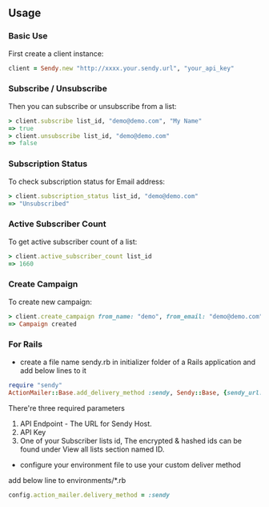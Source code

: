 ## Usage

### Basic Use

First create a client instance:

```ruby
client = Sendy.new "http://xxxx.your.sendy.url", "your_api_key"
```

### Subscribe / Unsubscribe

Then you can subscribe or unsubscribe from a list:

```ruby
> client.subscribe list_id, "demo@demo.com", "My Name"
=> true
> client.unsubscribe list_id, "demo@demo.com"
=> false
```

### Subscription Status

To check subscription status for Email address:

```ruby
> client.subscription_status list_id, "demo@demo.com"
=> "Unsubscribed"
```

### Active Subscriber Count

To get active subscriber count of a list:

```ruby
> client.active_subscriber_count list_id
=> 1660
```

### Create Campaign

To create new campaign:

```ruby
> client.create_campaign from_name: "demo", from_email: "demo@demo.com", reply_to: "demo@demo.com", subject: "Hello, world", html_text: "<h1>Hello, world</h1>"
=> Campaign created
```

### For Rails

* create a file name sendy.rb in initializer folder of a Rails application and add below lines to it

```ruby
require "sendy"
ActionMailer::Base.add_delivery_method :sendy, Sendy::Base, {sendy_url: "http://xxxx.your.sendy.url", api_key: "your_api_key", list_ids: "your_list_ids"}
```

There're three required parameters

1. API Endpoint - The URL for Sendy Host.
2. API Key
3. One of your Subscriber lists id, The encrypted & hashed ids can be found under View all lists section named ID.

* configure your environment file to use your custom deliver method

add below line to environments/*.rb

```ruby
config.action_mailer.delivery_method = :sendy
```
